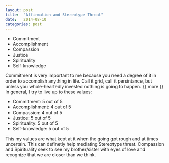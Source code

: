 ```yaml
---
layout: post
title:  "Affirmation and Stereotype Threat"
date:   2014-08-10
categories: post
---
```

*    Commitment   
*    Accomplishment   
*    Compassion   
*    Justice   
*    Spirituality   
*    Self-knowledge

Commitment is very important to me because you need a degree of it in order to accomplish anything in life. Call it grid, call it persintance, but unless you whole-heartedly invested nothing is going to happen.
{{ more }}
In general, I try to live up to these values:

*    Commitment: 5 out of 5   
*    Accomplishment: 4 out of 5   
*    Compassion: 4 out of 5   
*    Justice: 5 out of 5   
*    Spirituality: 5 out of 5   
*    Self-knowledge: 5 out of 5  

This my values are what kept at it when the going got rough and at times uncertain. This can definetly help mediating Stereotype threat. Compassion and Spirituality seek to see my brother/sister with eyes of love and recognize that we are closer than we think.
